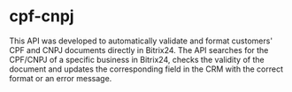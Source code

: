 # cpf-cnpj
This API was developed to automatically validate and format customers' CPF and CNPJ documents directly in Bitrix24. The API searches for the CPF/CNPJ of a specific business in Bitrix24, checks the validity of the document and updates the corresponding field in the CRM with the correct format or an error message.
